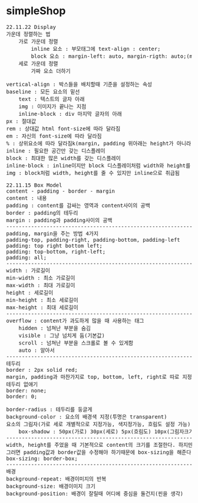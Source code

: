 # simpleShop
<pre>
22.11.22 Display
가운데 정렬하는 법
    가로 가운데 정렬
        inline 요소 : 부모태그에 text-align : center;
        block 요소 : margin-left: auto, margin-rigth: auto;(margin: 0 auto; <- 실험)
    세로 가운데 정렬
        가짜 요소 더하기
            
vertical-align : 박스들을 배치할때 기준을 설정하는 속성
baseline : 모든 요소의 밑선
    text : 텍스트의 글자 아래
    img : 이미지가 끝나는 지점
    inline-block : div 마지막 글자의 아래
px : 절대값
rem : 상대값 html font-size에 따라 달라짐
em : 자신의 font-size에 따라 달라짐
% : 상위요소에 따라 달라짐k(margin, padding 위아래는 height가 아니라 width로 계산됨)
inline : 필요한 공간만 갖는 디스플레이
block : 최대한 많은 width를 갖는 디스플레이
inline-block : inline이지만 block 디스플레이처럼 width와 height를 갖는 디스플레이
img : block처럼 width, height를 줄 수 있지만 inline으로 취급됨

22.11.15 Box Model
content - padding - border - margin
content : 내용
padding : content를 감싸는 영역과 content사이의 공백
border : padding의 테두리
margin : padding과 padding사이의 공백
---------------------------------------------------------------------------
padding, margin을 주는 방법 4가지
padding-top, padding-right, padding-bottom, padding-left
padding: top right bottom left;
padding: top-bottom, right-left;
padding: all;
---------------------------------------------------------------------------
width : 가로길이
min-width : 최소 가로길이
max-width : 최대 가로길이
height : 세로길이
min-height : 최소 세로길이
max-height : 최대 세로길이
---------------------------------------------------------------------------
overflow : content가 과도하게 많을 때 사용하는 태그
    hidden : 넘쳐난 부분을 숨김
    visible : 그냥 넘치게 둠(기본값)
    scroll : 넘쳐난 부분을 스크롤로 볼 수 있게함
    auto : 알아서
---------------------------------------------------------------------------
테두리
border : 2px solid red;
margin, padding과 마찬가지로 top, bottom, left, right로 따로 지정가능
테두리 없애기
border: none;
border: 0;

border-radius : 테두리를 둥글게
background-color : 요소의 배경색 지정(투명은 transparent)
요소의 그림자(가로 세로 개별적으로 지정가능, 색지정가능, 흐림도 설정 가능)
    box-shadow : 50px(가로) 30px(세로) 5px(흐림도) 10px(그림자크기) red;
---------------------------------------------------------------------------
width, height를 주었을 때 기본적으로 content의 크기를 조절한다. 하지만
그러면 padding값과 border값을 수정해야 하기때문에 box-sizing을 해준다.
box-sizing: border-box;
---------------------------------------------------------------------------
배경
background-repeat: 배경이미지의 반복
background-size: 배경이미지 크기
background-position: 배경이 잘릴때 어디에 중심을 둘건지(핀을 생각)
</pre>